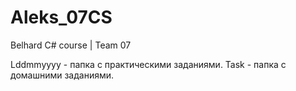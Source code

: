 # Aleks_07CS
Belhard C# course | Team 07

Lddmmyyyy - папка с практическими заданиями.
Task - папка с домашними заданиями.